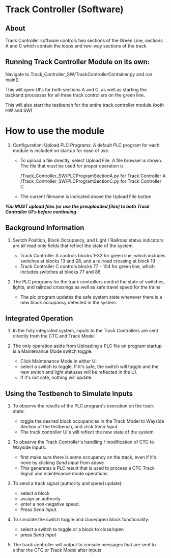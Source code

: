 # Track Controller (Software)

## About

Track Controller software controls two sections of the Green Line, sections A and C which contain the
loops and two-way sections of the track

## Running Track Controller Module on its own:

Navigate to Track_Controller_SW/TrackControllerContainer.py and run main()

This will open UI's for both sections A and C, as well as starting the backend processes for all three
track controllers on the green line.

This will also start the testbench for the entire track controller module (both HW and SW)

# How to use the module

1. Configuration: Upload PLC Programs: A default PLC program for each module is included on startup
   for ease of use.
   
   - To upload a file directly, select Upload File. A file browser is shown. The file that _must_ be
     used for proper operation is
     
       /Track_Controller_SW/PLCProgramSectionA.py for Track Controller A
       /Track_Controller_SW/PLCProgramSectionC.py for Track Controller C
     
    - The current filename is indicated above the Upload File button

_**You MUST upload files (or use the preuploaded files) to both Track Controller UI's before continuing**_

## Background Information

1. Switch Position, Block Occupancy, and Light / Railroad status indicators are all read only fields that
   reflect the state of the system.
   
   - Track Controller A controls blocks 1-32 for green line, which includes switches at blocks 13 and 28,
     and a railroad crossing at block 19
   - Track Controller C controls blocks 77 - 104 for green line, which includes switches at blocks 77 and 86

2. The PLC programs for the track controllers control the state of switches, lights, and railroad crossings
   as well as safe travel speed for the trains
   
   - The plc program updates the safe system state whenever there is a new block occupancy detected
     in the system.

## Integrated Operation

1. In the fully integrated system, inputs to the Track Controllers are sent directly from the CTC
   and Track Model
2. The only operation aside from Uploading a PLC file on program startup is a Maintenance Mode switch toggle.
   
   - Click Maintenance Mode in either UI
   - select a switch to toggle. If it's safe, the switch will toggle and the new switch and light statuses
     will be reflected in the UI.
   - If it's not safe, nothing will update.

## Using the Testbench to Simulate Inputs

1. To observe the results of the PLC program's execution on the track state:
   
   - toggle the desired block occupancies in the Track Model to Wayside Section of the testbench, and
     click _Send Input_.
   - The track controller UI's will reflect the new state of the system
     
2. To observe the Track Controller's handling / modification of CTC to Wayside inputs:
   
   - first make sure there is some occupancy on the track, even if it's none by clicking _Send Input_
     from above
   - This generates a PLC result that is used to process a CTC Track Signal and maintenance mode operations
     
3. To send a track signal (authority and speed update):
   
   - select a block
   - assign an authority
   - enter a non-negative speed.
   - Press _Send Input_.
     
4. To simulate the switch toggle and close/open block functionality:
   
   - select a switch to toggle or a block to close/open
   - press _Send Input_
     
5. The track controller will output to console messages that are sent to either the CTC or Track Model after inputs